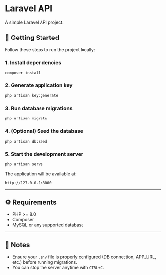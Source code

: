 # Laravel API

A simple Laravel API project.

## 🚀 Getting Started

Follow these steps to run the project locally:

### 1. Install dependencies

```bash
composer install
```

### 2. Generate application key

```bash
php artisan key:generate
```

### 3. Run database migrations

```bash
php artisan migrate
```

### 4. (Optional) Seed the database

```bash
php artisan db:seed
```

### 5. Start the development server

```bash
php artisan serve
```

The application will be available at:

```
http://127.0.0.1:8000
```

---

## ⚙️ Requirements

* PHP >= 8.0
* Composer
* MySQL or any supported database

---

## 📌 Notes

* Ensure your `.env` file is properly configured (DB connection, APP\_URL, etc.) before running migrations.
* You can stop the server anytime with `CTRL+C`.
